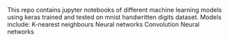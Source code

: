 This repo contains jupyter notebooks of different machine learning models using keras trained and tested on mnist handwritten digits dataset.
Models include:
K-nearest neighbours
Neural networks
Convolution Neural networks 
